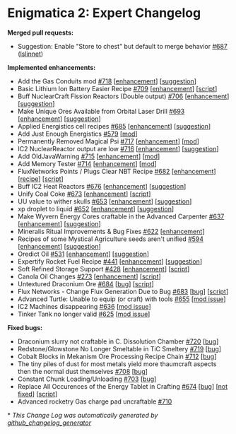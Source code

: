 # Enigmatica 2: Expert Changelog

**Merged pull requests:**

- Suggestion: Enable "Store to chest" but default to merge behavior [\#687](https://github.com/NillerMedDild/Enigmatica2Expert/pull/687) ([lslinnet](https://github.com/lslinnet))

**Implemented enhancements:**

- Add the Gas Conduits mod [\#718](https://github.com/NillerMedDild/Enigmatica2Expert/issues/718) [[enhancement](https://github.com/NillerMedDild/Enigmatica2Expert/labels/enhancement)] [[suggestion](https://github.com/NillerMedDild/Enigmatica2Expert/labels/suggestion)]
- Basic Lithium Ion Battery Easier Recipe [\#709](https://github.com/NillerMedDild/Enigmatica2Expert/issues/709) [[enhancement](https://github.com/NillerMedDild/Enigmatica2Expert/labels/enhancement)] [[script](https://github.com/NillerMedDild/Enigmatica2Expert/labels/script)]
- Buff NuclearCraft Fission Reactors \(Double output\) [\#706](https://github.com/NillerMedDild/Enigmatica2Expert/issues/706) [[enhancement](https://github.com/NillerMedDild/Enigmatica2Expert/labels/enhancement)] [[suggestion](https://github.com/NillerMedDild/Enigmatica2Expert/labels/suggestion)]
- Make Unique Ores Available from Orbital Laser Drill [\#693](https://github.com/NillerMedDild/Enigmatica2Expert/issues/693) [[enhancement](https://github.com/NillerMedDild/Enigmatica2Expert/labels/enhancement)] [[suggestion](https://github.com/NillerMedDild/Enigmatica2Expert/labels/suggestion)]
- Applied Energistics cell recipes  [\#685](https://github.com/NillerMedDild/Enigmatica2Expert/issues/685) [[enhancement](https://github.com/NillerMedDild/Enigmatica2Expert/labels/enhancement)] [[suggestion](https://github.com/NillerMedDild/Enigmatica2Expert/labels/suggestion)]
- Add Just Enough Energistics [\#579](https://github.com/NillerMedDild/Enigmatica2Expert/issues/579) [[mod](https://github.com/NillerMedDild/Enigmatica2Expert/labels/mod)]
- Permanently Removed Magical Psi [\#717](https://github.com/NillerMedDild/Enigmatica2Expert/issues/717) [[enhancement](https://github.com/NillerMedDild/Enigmatica2Expert/labels/enhancement)] [[mod](https://github.com/NillerMedDild/Enigmatica2Expert/labels/mod)]
- IC2 NuclearReactor output are low  [\#716](https://github.com/NillerMedDild/Enigmatica2Expert/issues/716) [[enhancement](https://github.com/NillerMedDild/Enigmatica2Expert/labels/enhancement)] [[suggestion](https://github.com/NillerMedDild/Enigmatica2Expert/labels/suggestion)]
- Add OldJavaWarning [\#715](https://github.com/NillerMedDild/Enigmatica2Expert/issues/715) [[enhancement](https://github.com/NillerMedDild/Enigmatica2Expert/labels/enhancement)] [[mod](https://github.com/NillerMedDild/Enigmatica2Expert/labels/mod)]
- Add Memory Tester [\#714](https://github.com/NillerMedDild/Enigmatica2Expert/issues/714) [[enhancement](https://github.com/NillerMedDild/Enigmatica2Expert/labels/enhancement)] [[mod](https://github.com/NillerMedDild/Enigmatica2Expert/labels/mod)]
- FluxNetworks Points / Plugs Clear NBT Recipe [\#682](https://github.com/NillerMedDild/Enigmatica2Expert/issues/682) [[enhancement](https://github.com/NillerMedDild/Enigmatica2Expert/labels/enhancement)] [[recipe](https://github.com/NillerMedDild/Enigmatica2Expert/labels/recipe)] [[script](https://github.com/NillerMedDild/Enigmatica2Expert/labels/script)]
- Buff IC2 Heat Reactors [\#676](https://github.com/NillerMedDild/Enigmatica2Expert/issues/676) [[enhancement](https://github.com/NillerMedDild/Enigmatica2Expert/labels/enhancement)] [[suggestion](https://github.com/NillerMedDild/Enigmatica2Expert/labels/suggestion)]
- Unify Coal Coke [\#673](https://github.com/NillerMedDild/Enigmatica2Expert/issues/673) [[enhancement](https://github.com/NillerMedDild/Enigmatica2Expert/labels/enhancement)] [[script](https://github.com/NillerMedDild/Enigmatica2Expert/labels/script)]
- UU value to wither skulls [\#653](https://github.com/NillerMedDild/Enigmatica2Expert/issues/653) [[enhancement](https://github.com/NillerMedDild/Enigmatica2Expert/labels/enhancement)] [[suggestion](https://github.com/NillerMedDild/Enigmatica2Expert/labels/suggestion)]
- xp droplet to liquid [\#652](https://github.com/NillerMedDild/Enigmatica2Expert/issues/652) [[enhancement](https://github.com/NillerMedDild/Enigmatica2Expert/labels/enhancement)] [[suggestion](https://github.com/NillerMedDild/Enigmatica2Expert/labels/suggestion)]
- Make Wyvern Energy Cores craftable in the Advanced Carpenter [\#637](https://github.com/NillerMedDild/Enigmatica2Expert/issues/637) [[enhancement](https://github.com/NillerMedDild/Enigmatica2Expert/labels/enhancement)] [[suggestion](https://github.com/NillerMedDild/Enigmatica2Expert/labels/suggestion)]
- Mineralis Ritual Improvements & Bug Fixes [\#622](https://github.com/NillerMedDild/Enigmatica2Expert/issues/622) [[enhancement](https://github.com/NillerMedDild/Enigmatica2Expert/labels/enhancement)]
- Recipes of some Mystical Agriculture seeds aren't unified [\#594](https://github.com/NillerMedDild/Enigmatica2Expert/issues/594) [[enhancement](https://github.com/NillerMedDild/Enigmatica2Expert/labels/enhancement)] [[suggestion](https://github.com/NillerMedDild/Enigmatica2Expert/labels/suggestion)]
- Oredict Oil [\#531](https://github.com/NillerMedDild/Enigmatica2Expert/issues/531) [[enhancement](https://github.com/NillerMedDild/Enigmatica2Expert/labels/enhancement)] [[suggestion](https://github.com/NillerMedDild/Enigmatica2Expert/labels/suggestion)]
- Expertify Rocket Fuel Recipe [\#441](https://github.com/NillerMedDild/Enigmatica2Expert/issues/441) [[enhancement](https://github.com/NillerMedDild/Enigmatica2Expert/labels/enhancement)] [[suggestion](https://github.com/NillerMedDild/Enigmatica2Expert/labels/suggestion)]
- Soft Refined Storage Support [\#428](https://github.com/NillerMedDild/Enigmatica2Expert/issues/428) [[enhancement](https://github.com/NillerMedDild/Enigmatica2Expert/labels/enhancement)] [[script](https://github.com/NillerMedDild/Enigmatica2Expert/labels/script)]
- Canola Oil Changes [\#273](https://github.com/NillerMedDild/Enigmatica2Expert/issues/273) [[enhancement](https://github.com/NillerMedDild/Enigmatica2Expert/labels/enhancement)] [[script](https://github.com/NillerMedDild/Enigmatica2Expert/labels/script)]
- Untextured Draconium Ore [\#684](https://github.com/NillerMedDild/Enigmatica2Expert/issues/684) [[bug](https://github.com/NillerMedDild/Enigmatica2Expert/labels/bug)] [[script](https://github.com/NillerMedDild/Enigmatica2Expert/labels/script)]
- Flux Networks - Change Flux Generation Due to Bug [\#683](https://github.com/NillerMedDild/Enigmatica2Expert/issues/683) [[bug](https://github.com/NillerMedDild/Enigmatica2Expert/labels/bug)] [[script](https://github.com/NillerMedDild/Enigmatica2Expert/labels/script)]
- Advanced Turtle: Unable to equip \(or craft\) with tools [\#655](https://github.com/NillerMedDild/Enigmatica2Expert/issues/655) [[mod issue](https://github.com/NillerMedDild/Enigmatica2Expert/labels/mod%20issue)]
- IC2 Machines disappearing [\#636](https://github.com/NillerMedDild/Enigmatica2Expert/issues/636) [[mod issue](https://github.com/NillerMedDild/Enigmatica2Expert/labels/mod%20issue)]
- Tinker Tank no longer valid [\#625](https://github.com/NillerMedDild/Enigmatica2Expert/issues/625) [[mod issue](https://github.com/NillerMedDild/Enigmatica2Expert/labels/mod%20issue)]

**Fixed bugs:**

- Draconium slurry not craftable in C. Dissolution Chamber [\#720](https://github.com/NillerMedDild/Enigmatica2Expert/issues/720) [[bug](https://github.com/NillerMedDild/Enigmatica2Expert/labels/bug)]
- Redstone/Glowstone No Longer Smeltable in TiC Smeltery [\#719](https://github.com/NillerMedDild/Enigmatica2Expert/issues/719) [[bug](https://github.com/NillerMedDild/Enigmatica2Expert/labels/bug)]
- Cobalt Blocks in Mekanism Ore Processing Recipe Chain [\#712](https://github.com/NillerMedDild/Enigmatica2Expert/issues/712) [[bug](https://github.com/NillerMedDild/Enigmatica2Expert/labels/bug)]
- The tiny piles of dust for most metals yield more thaumcraft aspects then the normal dust themselves [\#708](https://github.com/NillerMedDild/Enigmatica2Expert/issues/708) [[bug](https://github.com/NillerMedDild/Enigmatica2Expert/labels/bug)]
- Constant Chunk Loading/Unloading [\#703](https://github.com/NillerMedDild/Enigmatica2Expert/issues/703) [[bug](https://github.com/NillerMedDild/Enigmatica2Expert/labels/bug)]
- Replace All Occurences of the Energy Tablet in Crafting [\#674](https://github.com/NillerMedDild/Enigmatica2Expert/issues/674) [[bug](https://github.com/NillerMedDild/Enigmatica2Expert/labels/bug)] [[not fixed](https://github.com/NillerMedDild/Enigmatica2Expert/labels/not%20fixed)] [[script](https://github.com/NillerMedDild/Enigmatica2Expert/labels/script)]
- Advanced rocketry Gas charge pad uncraftable [\#710](https://github.com/NillerMedDild/Enigmatica2Expert/issues/710)



\* *This Change Log was automatically generated by [github_changelog_generator](https://github.com/skywinder/Github-Changelog-Generator)*
